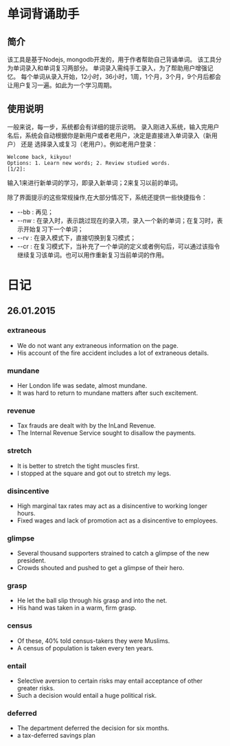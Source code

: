 # 单词背诵助手

## 简介
	
该工具是基于Nodejs, mongodb开发的，用于作者帮助自己背诵单词。
该工具分为单词录入和单词复习两部分。
单词录入需纯手工录入，为了帮助用户增强记忆。
每个单词从录入开始，12小时，36小时，1周，1个月，3个月，9个月后都会让用户复习一遍。如此为一个学习周期。

## 使用说明
	
一般来说，每一步，系统都会有详细的提示说明。
录入刚进入系统，输入完用户名后，系统会自动根据你是新用户或者老用户，决定是直接进入单词录入（新用户） 还是 选择录入或复习（老用户）。例如老用户登录：

```
Welcome back, kikyou!
Options: 1. Learn new words; 2. Review studied words.
[1/2]:
```
	
输入1来进行新单词的学习，即录入新单词；2来复习以前的单词。

除了界面提示的这些常规操作,在大部分情况下，系统还提供一些快捷指令：
* --bb : 再见；
* --nw : 在录入时，表示跳过现在的录入项，录入一个新的单词；在复习时，表示开始复习下一个单词；
* --rv : 在录入模式下，直接切换到复习模式；
* --cr : 在复习模式下，当补充了一个单词的定义或者例句后，可以通过该指令继续复习该单词。也可以用作重新复习当前单词的作用。

# 日记

## 26.01.2015

### extraneous
* We do not want any extraneous information on the page.
* His account of the fire accident includes a lot of extraneous details.

### mundane
* Her London life was sedate, almost mundane.
* It was hard to return to mundane matters after such excitement.

### revenue
* Tax frauds are dealt with by the InLand Revenue.
* The Internal Revenue Service sought to disallow the payments.

### stretch
* It is better to stretch the tight muscles first.
* I stopped at the square and got out to stretch my legs.

### disincentive
* High marginal tax rates may act as a disincentive to working longer hours.
* Fixed wages and lack of promotion act as a disincentive to employees.

### glimpse
* Several thousand supporters strained to catch a glimpse of the new president.
* Crowds shouted and pushed to get a glimpse of their hero.

### grasp
* He let the ball slip through his grasp and into the net.
* His hand was taken in a warm, firm grasp.

### census
* Of these, 40% told census-takers they were Muslims.
* A census of population is taken every ten years.

### entail
* Selective aversion to certain risks may entail acceptance of other greater risks.
* Such a decision would entail a huge political risk.

### deferred
* The department deferred the decision for six months.
* a tax-deferred savings plan









	